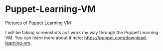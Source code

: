 # Puppet-Learning-VM
Pictures of Puppet Learning VM

I will be taking screenshots as I work my way through the Puppet Learning VM.
You can learn more about it here: https://puppet.com/download-learning-vm.
